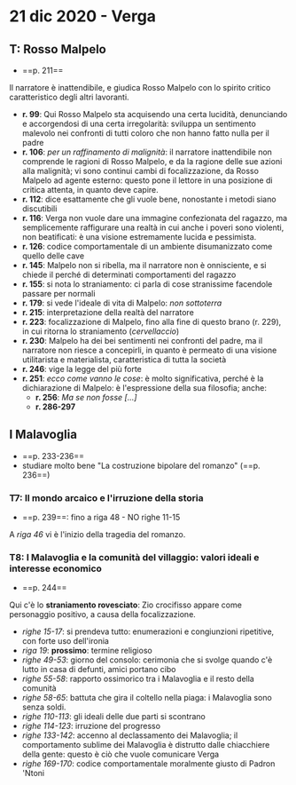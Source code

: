 # 21 dic 2020 - Verga

## T: Rosso Malpelo
* ==p. 211==

Il narratore è inattendibile, e giudica Rosso Malpelo con lo spirito critico caratteristico degli altri lavoranti.

* **r. 99**: Qui Rosso Malpelo sta acquisendo una certa lucidità, denunciando e accorgendosi di una certa irregolarità: sviluppa un sentimento malevolo nei confronti di tutti coloro che non hanno fatto nulla per il padre
* **r. 106**: _per un raffinamento di malignità_: il narratore inattendibile non comprende le ragioni di Rosso Malpelo, e da la ragione delle sue azioni alla malignità; vi sono continui cambi di focalizzazione, da Rosso Malpelo ad agente esterno: questo pone il lettore in una posizione di critica attenta, in quanto deve capire.
* **r. 112**: dice esattamente che gli vuole bene, nonostante i metodi siano discutibili
* **r. 116**: Verga non vuole dare una immagine confezionata del ragazzo, ma semplicemente raffigurare una realtà in cui anche i poveri sono violenti, non beatificati: è una visione estremamente lucida e pessimista.
* **r. 126**: codice comportamentale di un ambiente disumanizzato come quello delle cave
* **r. 145**: Malpelo non si ribella, ma il narratore non è onnisciente, e si chiede il perché di determinati comportamenti del ragazzo
* **r. 155**: si nota lo straniamento: ci parla di cose stranissime facendole passare per normali
* **r. 179**: si vede l'ideale di vita di Malpelo: _non sottoterra_
* **r. 215**: interpretazione della realtà del narratore
* **r. 223**: focalizzazione di Malpelo, fino alla fine di questo brano (r. 229), in cui ritorna lo straniamento (_cervellaccio_)
* **r. 230**: Malpelo ha dei bei sentimenti nei confronti del padre, ma il narratore non riesce a concepirli, in quanto è permeato di una visione utilitarista e materialista, caratteristica di tutta la società
* **r. 246**: vige la legge del più forte
* **r. 251**: _ecco come vanno le cose_: è molto significativa, perché è la dichiarazione di Malpelo: è l'espressione della sua filosofia; anche:
  * **r. 256**: _Ma se non fosse [...]_
  * **r. 286-297**

## I Malavoglia
* ==p. 233-236==
* studiare molto bene "La costruzione bipolare del romanzo" (==p. 236==)

### T7: Il mondo arcaico e l'irruzione della storia
* ==p. 239==: fino a riga 48 - NO righe 11-15

A _riga 46_ vi è l'inizio della tragedia del romanzo.

### T8: I Malavoglia e la comunità del villaggio: valori ideali e interesse economico
* ==p. 244==

Qui c'è lo **straniamento rovesciato**: Zio crocifisso appare come personaggio positivo, a causa della focalizzazione.

* _righe 15-17_: si prendeva tutto: enumerazioni e congiunzioni ripetitive, con forte uso dell'ironia
* _riga 19_: **prossimo**: termine religioso
* _righe 49-53_: giorno del consolo: cerimonia che si svolge quando c'è lutto in casa di defunti, amici portano cibo
* _righe 55-58_: rapporto ossimorico tra i Malavoglia e il resto della comunità
* _righe 58-65_: battuta che gira il coltello nella piaga: i Malavoglia sono senza soldi.
* _righe 110-113_: gli ideali delle due parti si scontrano
* _righe 114-123_: irruzione del progresso
* _righe 133-142_: accenno al declassamento dei Malavoglia; il comportamento sublime dei Malavoglia è distrutto dalle chiacchiere della gente: questo è ciò che vuole comunicare Verga
* _righe 169-170_: codice comportamentale moralmente giusto di Padron 'Ntoni
